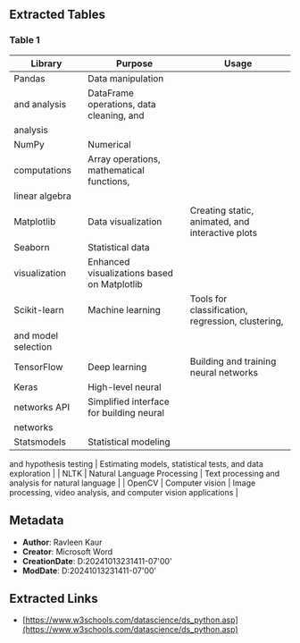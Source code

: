 ## Extracted Tables

### Table 1
| Library | Purpose | Usage |
| --- | --- | --- |
| Pandas | Data manipulation
and analysis | DataFrame operations, data cleaning, and
analysis |
| NumPy | Numerical
computations | Array operations, mathematical functions,
linear algebra |
| Matplotlib | Data visualization | Creating static, animated, and interactive plots |
| Seaborn | Statistical data
visualization | Enhanced visualizations based on Matplotlib |
| Scikit-learn | Machine learning | Tools for classification, regression, clustering,
and model selection |
| TensorFlow | Deep learning | Building and training neural networks |
| Keras | High-level neural
networks API | Simplified interface for building neural
networks |
| Statsmodels | Statistical modeling
and hypothesis
testing | Estimating models, statistical tests, and data
exploration |
| NLTK | Natural Language
Processing | Text processing and analysis for natural
language |
| OpenCV | Computer vision | Image processing, video analysis, and
computer vision applications |

## Metadata
- **Author**: Ravleen Kaur
- **Creator**: Microsoft Word
- **CreationDate**: D:20241013231411-07'00'
- **ModDate**: D:20241013231411-07'00'

## Extracted Links
- [https://www.w3schools.com/datascience/ds_python.asp](https://www.w3schools.com/datascience/ds_python.asp)
